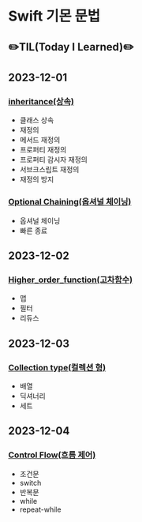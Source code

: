 # Swift 기몬 문법
## ✏️TIL(Today I Learned)✏️

## 2023-12-01
### [inheritance(상속)](https://github.com/leedaeho8078/Swift_basic/blob/main/Swift_basic/Inheritance/README.md)
- 클래스 상속
- 재정의
- 메서드 재정의
- 프로퍼티 재정의
- 프로퍼티 감시자 재정의
- 서브크스립트 재정의
- 재정의 방지

### [Optional Chaining(옵셔널 체이닝)](https://github.com/leedaeho8078/Swift_basic/blob/main/Swift_basic/Optional%20Chaining/README.md)
- 옵셔널 체이닝
- 빠른 종료

## 2023-12-02
### [Higher_order_function(고차함수)](https://github.com/leedaeho8078/Swift_basic/blob/main/Swift_basic/Higher_order_function/README.md)
- 맵
- 필터
- 리듀스


## 2023-12-03
### [Collection type(컬렉션 형)](https://github.com/leedaeho8078/Swift_basic/blob/main/Swift_basic/Collection%20type/README.md)
- 배열
- 딕셔너리
- 세트

## 2023-12-04
### [Control Flow(흐름 제어)](https://github.com/leedaeho8078/Swift_basic/blob/main/Swift_basic/Control%20Flow/README.md)
- 조건문
- switch
- 반복문
- while
- repeat-while

